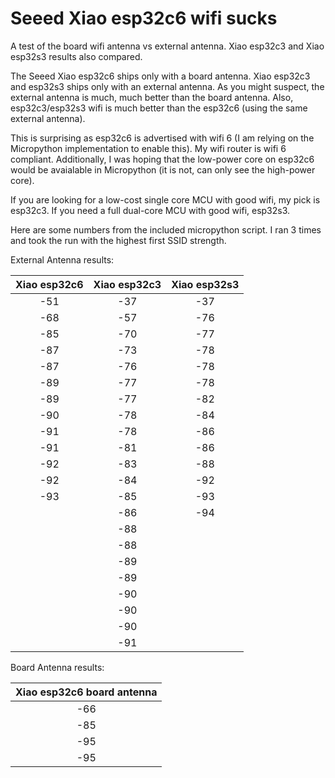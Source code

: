 # Seeed Xiao esp32c6 wifi sucks

A test of the board wifi antenna vs external antenna. Xiao esp32c3 and Xiao esp32s3 results also compared.

The Seeed Xiao esp32c6 ships only with a board antenna. Xiao esp32c3 and esp32s3 ships only with an external antenna. As you might suspect, the external antenna is much, much better than the board antenna. Also, esp32c3/esp32s3 wifi is much better than the esp32c6 (using the same external antenna). 

This is surprising as esp32c6 is advertised with wifi 6 (I am relying on the Micropython implementation to enable this). My wifi router is wifi 6 compliant. Additionally, I was hoping that the low-power core on esp32c6 would be avaialable in Micropython (it is not, can only see the high-power core).

If you are looking for a low-cost single core MCU with good wifi, my pick is esp32c3. If you need a full dual-core MCU with good wifi, esp32s3.

Here are some numbers from the included micropython script. I ran 3 times and took the run with the highest first SSID strength.

External Antenna results:

| Xiao esp32c6 | Xiao esp32c3 | Xiao esp32s3 |
| :----------: | :----------: | :----------: |
| -51 | -37 | -37 |
| -68 | -57 | -76 |
| -85 | -70 | -77 |
| -87 | -73 | -78 |
| -87 | -76 | -78 |
| -89 | -77 | -78 |
| -89 | -77 | -82 |
| -90 | -78 | -84 |
| -91 | -78 | -86 |
| -91 | -81 | -86 |
| -92 | -83 | -88 |
| -92 | -84 | -92 |
| -93 | -85 | -93 |
|     | -86 | -94 |
|     | -88 |     |
|     | -88 |     |
|     | -89 |     |
|     | -89 |     |
|     | -90 |     |
|     | -90 |     |
|     | -90 |     |
|     | -91 |     |

Board Antenna results:

| Xiao esp32c6 board antenna |
| :------------------------: |
| -66 |
| -85 |
| -95 |
| -95 |

















